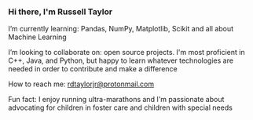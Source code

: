 ### Hi there, I'm Russell Taylor

I’m currently learning: Pandas, NumPy, Matplotlib, Scikit and all about Machine Learning

I’m looking to collaborate on: open source projects. I'm most proficient in C++, Java, and Python, but happy to learn whatever technologies are needed in order to contribute and make a difference

How to reach me: rdtaylorjr@protonmail.com

Fun fact: I enjoy running ultra-marathons and I'm passionate about advocating for children in foster care and children with special needs

<!--
**rdtaylorjr/rdtaylorjr** is a ✨ _special_ ✨ repository because its `README.md` (this file) appears on your GitHub profile.

Here are some ideas to get you started:
- 🔭 I’m currently working on a machine learning 
- 🤔 I’m looking for help with ...
- 💬 Ask me about ...
- 📫 How to reach me: ...
- 😄 Pronouns: ...

-->
